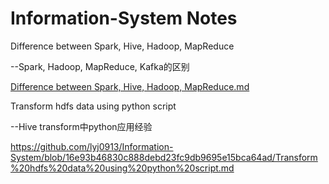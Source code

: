 # Information-System Notes

Difference between Spark, Hive, Hadoop, MapReduce

--Spark, Hadoop, MapReduce, Kafka的区别

[Difference between Spark, Hive, Hadoop, MapReduce.md
](https://github.com/lyj0913/Information-System/blob/17139546adfa488ac62ede4f855eb0e7d1c7c26a/Difference%20between%20Spark,%20Hive,%20Hadoop,%20MapReduce.md)

Transform hdfs data using python script

--Hive transform中python应用经验

https://github.com/lyj0913/Information-System/blob/16e93b46830c888debd23fc9db9695e15bca64ad/Transform%20hdfs%20data%20using%20python%20script.md
